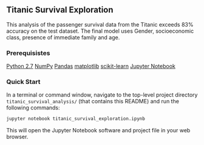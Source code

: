 ## Titanic Survival Exploration
This analysis of the passenger survival data from the Titanic exceeds 83% accuracy on the test dataset. The final model uses Gender, socioeconomic class, presence of immediate family and age. 

### Prerequisistes
[Python 2.7](https://www.python.org/)
[NumPy](http://www.numpy.org/)
[Pandas](http://pandas.pydata.org)
[matplotlib](http://matplotlib.org/)
[scikit-learn](http://scikit-learn.org/stable/)
[Jupyter Notebook](http://ipython.org/notebook.html)

### Quick Start
In a terminal or command window, navigate to the top-level project directory `titanic_survival_analysis/` (that contains this README) and run the following commands:
```bash
jupyter notebook titanic_survival_exploration.ipynb
```
This will open the Jupyter Notebook software and project file in your web browser.

